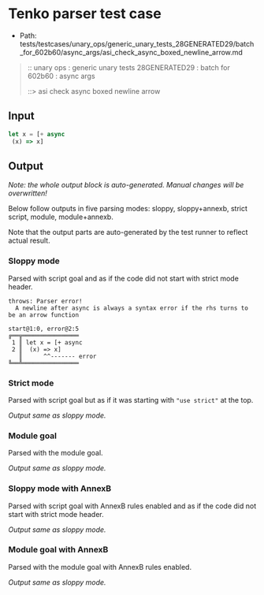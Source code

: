 # Tenko parser test case

- Path: tests/testcases/unary_ops/generic_unary_tests_28GENERATED29/batch_for_602b60/async_args/asi_check_async_boxed_newline_arrow.md

> :: unary ops : generic unary tests 28GENERATED29 : batch for 602b60 : async args
>
> ::> asi check async boxed newline arrow

## Input

`````js
let x = [+ async 
 (x) => x]
`````

## Output

_Note: the whole output block is auto-generated. Manual changes will be overwritten!_

Below follow outputs in five parsing modes: sloppy, sloppy+annexb, strict script, module, module+annexb.

Note that the output parts are auto-generated by the test runner to reflect actual result.

### Sloppy mode

Parsed with script goal and as if the code did not start with strict mode header.

`````
throws: Parser error!
  A newline after async is always a syntax error if the rhs turns to be an arrow function

start@1:0, error@2:5
╔══╦════════════════
 1 ║ let x = [+ async
 2 ║  (x) => x]
   ║      ^^------- error
╚══╩════════════════

`````

### Strict mode

Parsed with script goal but as if it was starting with `"use strict"` at the top.

_Output same as sloppy mode._

### Module goal

Parsed with the module goal.

_Output same as sloppy mode._

### Sloppy mode with AnnexB

Parsed with script goal with AnnexB rules enabled and as if the code did not start with strict mode header.

_Output same as sloppy mode._

### Module goal with AnnexB

Parsed with the module goal with AnnexB rules enabled.

_Output same as sloppy mode._
